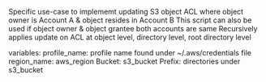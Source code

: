 Specific use-case to implememt updating S3 object ACL where object owner is Account A & object resides in Account B
This script can also be used if object owner & object grantee both accounts are same
Recursively applies update on ACL at object level, directory level, root directory level

variables: 
profile_name: profile name found under ~/.aws/credentials file
region_name: aws_region
Bucket: s3_bucket
Prefix: directories under s3_bucket
